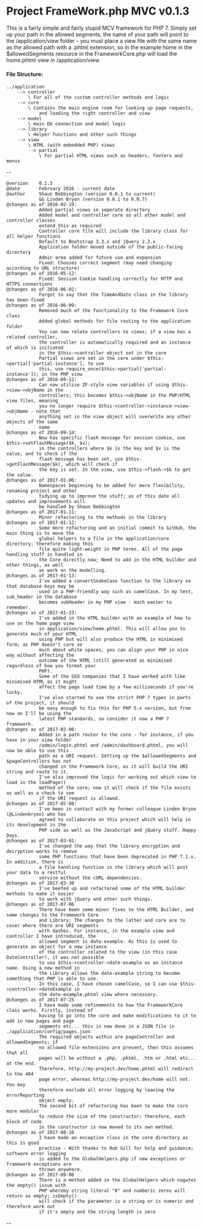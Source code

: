 # Project FrameWork.php MVC v0.1.3 #

This is a fairly simple and fairly stupid MCV framework for PHP 7. Simply set up your path in the allowed segments, the name of your path will point to the /application/view folder - you must place a view file with the same name as the allowed path with a .phtml extension, so in the example home in the $allowedSegments resource in the FrameworkCore.php will load the home.phtml view in /application/view

#### File Structure: ####

	../application
		--> controller
			\ For all of the custom controller methods and logic
		--> core
			\ Contains the main engine room for looking up page requests,
				and loading the right controller and view
		--> model
			\ main Db connection and model logic
		--> library
			\ Helper functions and other such things
		--> view
			\ HTML (with embedded PHP) views
			--> partial
				\ For partial HTML views such as headers, footers and menus

--


	@version	0.1.3
	@date		February 2016 - current date
	@author		Shaun Bebbington (version 0.0.1 to current)
				&& Linden Bryon (version 0.0.1 to 0.0.7)
	@changes as of 2016-02-19:
				Added partial views in seperate directory
				Added model and controller core so all other model and controller classes
				extend this as required
				Controller core file will include the library class for all helper functions
				Default to Bootstrap 3.3.x and jQuery 2.2.x
				Application folder moved outside of the public-facing directory
				Admin area added for future use and expansion
				Fixed: Chooses correct segment (may need changing according to URL structure)
	@changes as of 2016-05-12:
				Fixed: Session Cookie handling correctly for HTTP and HTTPS connections
	@changes as of 2016-06-02:
				Forgot to say that the TimeAndDate class in the library has been fixed
	@changes as of 2016-06-09:
				Removed much of the functionality to the Framework Core class
				Added global methods for file routing to the application folder
				You can now relate controllers to views; if a view has a related controller,
				the controller is automatically required and an instance of which is initiated
				in the $this->controller object set in the core
				Partial views are set in the core under $this->partial['partial-instance'], to use
				this, use require_once($this->partial['partial-instance']); in the PHP view
	@changes as of 2016-09-12:
				Can now utilise ZF-style view variables if using $this->view->objName in the
				controllers; this becomes $this->objName in the PHP/HTML view files, meaning
				you no longer require $this->controller->instance->view->objName - note that
				anything set in the view object will overwrite any other objects of the same
				name
	@changes as of 2016-09-14:
				Now has specific flash message for session cookie, use $this->setFlashMessage($k, $v);
				in the controllers where $k is the key and $v is the value, and to check if the
				flash message has been set, use $this->getFlashMessage($k), which will check if
				the key is set. In the view, use $this->flash->$k to get the value.
	@changes as of 2017-01-06:
				Namespaces beginning to be added for more flexibility, renaming project and other
				tidying up to improve the stuff; as of this date all updates and improvements will
				be handled by Shaun Bebbington
	@changes as of 2017-01-11:
				Minor refactoring to the methods in the library
	@changes as of 2017-01-12:
				Some more refactoring and an initial commit to GitHub, the main thing is to move the
				global helpers to a file in the application/core directory, therefore making this
				file quite light-weight in PHP terms. All of the page handling stuff is handled in
				the Core directly now; Need to add in the HTML builder and other things, as well
				as work on the modelling.
	@changes as of 2017-01-13:
				I've added a convertSnakeCase function to the library so that database keys may be
				used in a PHP-friendly way such as camelCase. In my test, sub_header in the database
				becomes subHeader in my PHP view - much easier to remember.
	@changes as of 2017-01-23:
				I've added in the HTML builder with an example of how to use on the home page view
				in application/view/home.phtml. This will allow you to generate much of your HTML
				using PHP but will also produce the HTML in minimised form; as PHP doesn't care so
				much about white spaces, you can align your PHP in nice way without affecting the
				outcome of the HTML (still generated as minimised regardless of how you format your
				PHP).
				Some of the SEO companies that I have worked with like minimised HTML as it might
				affect the page load time by a few milliseconds if you're lucky.
				I've also started to use the strict PHP 7 types in parts of the project, it should
				be easy enough to fix this for PHP 5.x version, but from now on I'll be using the
				latest PHP standards, so consider it now a PHP 7 framework.
	@changes as of 2017-02-06:
				Added in a path router to the core - for instance, if you have in your view folder
				/admin/login.phtml and /admin/dashboard.phtml, you will now be able to use this
				path as a URI request. Setting up the $allowedSegments and $pageControllers has not
				changed in the Framework Core, as it will build the URI string and route to it.
				I've also improved the logic for working out which view to load in the loadPage()
				method of the core; now it will check if the file exists as well as a check to see
				if the URI request is allowed.
	@changes as of 2017-02-08:
				I've been in contact with my former colleague Linden Bryon (@Lindenbryon) who has
				agreed to collaborate on this project which will help in its development in the
				PHP side as well as the JavaScript and jQuery stuff. Happy Days.
	@changes as of 2017-03-01:
				I've changed the way that the library encryption and decryption works to remove
				some PHP functions that have been deprecated in PHP 7.1.x. In addition, there is
				a file handling function in the library which will post your data to a restful
				service without the cURL dependencies.
	@changes as of 2017-03-30
				I've beefed up and refactored some of the HTML builder methods to make it easier
				to work with jQuery and other such things.
	@changes as of 2017-07-06
				There have been some minor fixes to the HTML Builder, and some changes to the Framework Core
				and Library; The changes to the latter and core are to cover where there are URI segments
				with dashes. For instance, in the example view and controller I have introduced, the
				allowed segment is date-example. As this is used to generate an object for a new instance
				of the controller related to the view (in this case DateController), it was not possible
				to use $this->controller->date-example as an instance name. Using a new method in
				the Library allows the date-example string to become something that PHP is able to use.
				In this case, I have chosen camelCase, so I can use $this->controller->dateExample in
				the date-example.phtml view where necessary.
	@changes as of 2017-07-25
				I have made some refinements to how the FrameworkCore class works. Firstly, instead of
				having to go into the core and make modifications to it to add in new pages and page
				segments etc... this is now done in a JSON file in ./application/config/pages.json
				The required objects within are pageController and allowedSegments; if
				no allowed file extensions are present, then this assumes that all
				pages will be without a .php, .phtml, .htm or .html etc... at the end.
				Therefore, http://my-project.dev/home.phtml will redirect to the 404
				page error, whereas http://my-project.dev/home will not. You may
				therefore exclude all error logging by leaving the errorReporting
				object empty.
				The second bit of refactoring has been to make the core more modular
				to reduce the size of the constructor; therefore, each block of code
				in the constructor is now moved to its own method.
	@changes as of 2017-08-16
				I have made an exception class in the core directory as this is good
				practise - With thanks to Rob Gill for help and guidance; software error logging
				is added to the GlobalHelpers.php if new exceptions or framework exceptions are
				thrown anywhere.
	@changes as of 2017-09-06
				There is a method added in the GlobalHelpers which nagates the empty() issue with
				PHP whereby string literal "0" and numberic zeros will return as empty; isEmpty()
				will check if the parameter is a string or is numeric and therefore work out
				if it's empty and the string length is zero

--